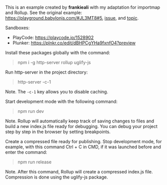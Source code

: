 This is an example created by **frankieali** with my adaptation for importmap and Rollup. See the original example: https://playground.babylonjs.com/#JL3MT8#5, [issue](https://github.com/dimforge/rapier.js/pull/119#issuecomment-1627506376), and [topic](https://forum.babylonjs.com/t/improve-this-debug-rendering-for-the-rapier3d-compat-physics-engine-and-babylon-js-if-necessary/42283).

Sandboxes:
- PlayCode: https://playcode.io/1528902
- Plunker: https://plnkr.co/edit/dBHPCgYHa9fxnfO4?preview

Install these packages globally with the command:

> npm i -g http-server rollup uglify-js

Run http-server in the project directory:

> http-server -c-1

Note. The `-c-1` key allows you to disable caching.

Start development mode with the following command:

> npm run dev

Note. Rollup will automatically keep track of saving changes to files and build a new index.js file ready for debugging. You can debug your project step by step in the browser by setting breakpoints.

Create a compressed file ready for publishing. Stop development mode, for example, with this command Ctrl + C in CMD, if it was launched before and enter the command:

> npm run release

Note. After this command, Rollup will create a compressed index.js file. Compression is done using the uglify-js package.
